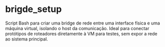 # brigde_setup
Script Bash para criar uma bridge de rede entre uma interface física e uma máquina virtual, isolando o host da comunicação. Ideal para conectar protótipos de roteadores diretamente à VM para testes, sem expor a rede ao sistema principal.
